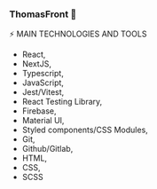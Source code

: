 ### ThomasFront 👋

⚡ MAIN TECHNOLOGIES AND TOOLS
- React,
- NextJS,
- Typescript,
- JavaScript,
- Jest/Vitest,
- React Testing Library,
- Firebase,
- Material UI,
- Styled components/CSS Modules,
- Git,
- Github/Gitlab,
- HTML,
- CSS,
- SCSS
